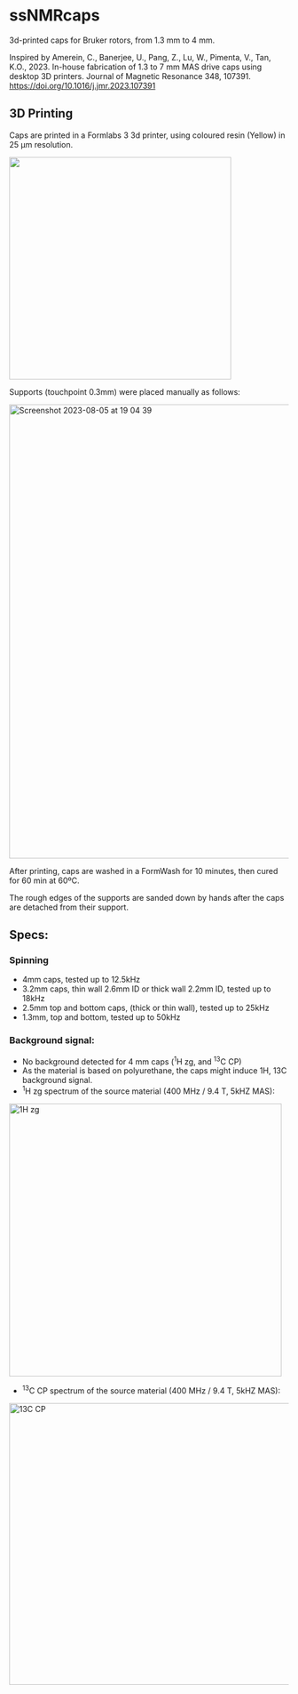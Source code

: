 # ssNMRcaps
3d-printed caps for Bruker rotors, from 1.3 mm to 4 mm.

Inspired by
Amerein, C., Banerjee, U., Pang, Z., Lu, W., Pimenta, V., Tan, K.O., 2023. In-house fabrication of 1.3 to 7 mm MAS drive caps using desktop 3D printers. Journal of Magnetic Resonance 348, 107391. https://doi.org/10.1016/j.jmr.2023.107391

## 3D Printing
Caps are printed in a Formlabs 3 3d printer, using coloured resin (Yellow) in 25 µm resolution.

<img width="400" src="https://github.com/ThomasKressNMR/ssNMRcaps/assets/141515678/82cee20f-d7c9-4b6a-bc1b-63623b480871">

Supports (touchpoint 0.3mm) were placed manually as follows:
 
<img width="817" alt="Screenshot 2023-08-05 at 19 04 39" src="https://github.com/ThomasKressNMR/ssNMRcaps/assets/141515678/c70c6dba-ccb1-44c1-a9dc-aa5f4c983958">

After printing, caps are washed in a FormWash for 10 minutes, then cured for 60 min at 60ºC.

The rough edges of the supports are sanded down by hands after the caps are detached from their support.

## Specs:
### Spinning
-	4mm caps, tested up to 12.5kHz
-	3.2mm caps, thin wall 2.6mm ID or thick wall 2.2mm ID, tested up to 18kHz
-	2.5mm top and bottom caps, (thick or thin wall), tested up to 25kHz
-	1.3mm, top and bottom, tested up to 50kHz

### Background signal:
-	No background detected for 4 mm caps (<sup>1</sup>H zg, and <sup>13</sup>C CP)
-	As the material is based on polyurethane, the caps might induce 1H, 13C background signal.
-	<sup>1</sup>H zg spectrum of the source material (400 MHz / 9.4 T, 5kHZ MAS):
  <img width="491" alt="1H zg" src="https://github.com/ThomasKressNMR/ssNMRcaps/assets/141515678/dc1ef125-841e-42e6-8d6b-107df66f9c08">
  
-	<sup>13</sup>C CP spectrum of the source material (400 MHz / 9.4 T, 5kHZ MAS):
<img width="507" alt="13C CP" src="https://github.com/ThomasKressNMR/ssNMRcaps/assets/141515678/a5bc49ed-fa40-4f9d-990d-02bf541f68e1">


